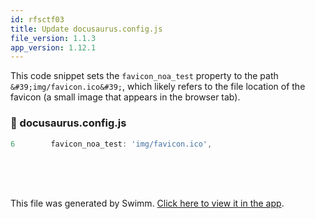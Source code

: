 ```yaml
---
id: rfsctf03
title: Update docusaurus.config.js
file_version: 1.1.3
app_version: 1.12.1
---
```


This code snippet sets the `favicon_noa_test`<swm-token data-swm-token=":docusaurus.config.js:9:1:1:`  favicon_noa_test: &#39;img/favicon.ico&#39;,`"/> property to the path `&#39;img/favicon.ico&#39;`<swm-token data-swm-token=":docusaurus.config.js:9:4:10:`  favicon_noa_test: &#39;img/favicon.ico&#39;,`"/>, which likely refers to the file location of the favicon (a small image that appears in the browser tab).
<!-- NOTE-swimm-snippet: the lines below link your snippet to Swimm -->
### 📄 docusaurus.config.js
```javascript
6        favicon_noa_test: 'img/favicon.ico',
```

<br/>

<br/>

<br/>

This file was generated by Swimm. [Click here to view it in the app](https://swimm-web-app--pr-15254-9z2wml1z.web.app/repos/Z2l0aHViJTNBJTNBTm9hUmVwbyUzQSUzQU5vYW96ZXI=/docs/rfsctf03).
